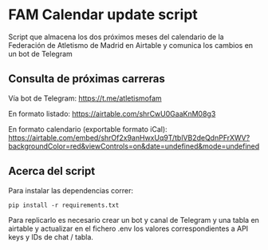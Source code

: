 # FAM Calendar update script

Script que almacena los dos próximos meses del calendario de la Federación de Atletismo de Madrid en Airtable y comunica los cambios en un bot de Telegram

## Consulta de próximas carreras

Vía bot de Telegram:
https://t.me/atletismofam

En formato listado: 
https://airtable.com/shrCwU0GaaKnM08g3

En formato calendario (exportable formato iCal):
https://airtable.com/embed/shrOf2x9anHwxUq9T/tblVB2deQdnPFrXWV?backgroundColor=red&viewControls=on&date=undefined&mode=undefined

## Acerca del script

Para instalar las dependencias correr:

```
pip install -r requirements.txt
```

Para replicarlo es necesario crear un bot y canal de Telegram y una tabla en airtable y actualizar en el fichero .env los valores correspondientes a API keys y IDs de chat / tabla.